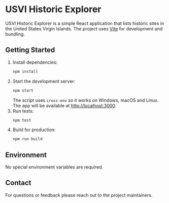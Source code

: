 # USVI Historic Explorer

USVI Historic Explorer is a simple React application that lists historic sites in the United States Virgin Islands. The project uses [Vite](https://vitejs.dev/) for development and bundling.

## Getting Started

1. Install dependencies:
   ```bash
   npm install
   ```
2. Start the development server:
   ```bash
   npm start
   ```
   The script uses `cross-env` so it works on Windows, macOS and Linux. The app will be available at [http://localhost:3000](http://localhost:3000).
3. Run tests:
   ```bash
   npm test
   ```
4. Build for production:
   ```bash
   npm run build
   ```

## Environment
No special environment variables are required.

## Contact
For questions or feedback please reach out to the project maintainers.

